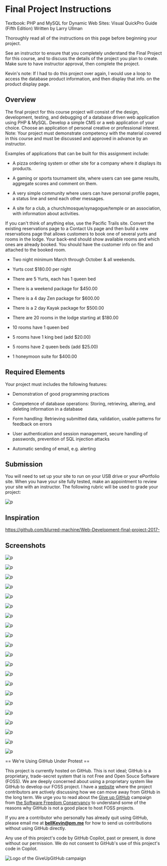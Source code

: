 # Final Project Instructions

Textbook: PHP and MySQL for Dynamic Web Sites: Visual QuickPro Guide (Fifth Edition) Written by Larry Ullman

Thoroughly read all of the instructions on this page before beginning your project.

See an instructor to ensure that you completely understand the Final Project for this course, and to discuss the details of the project you plan to create. Make sure to have instructor approval, then complete the project.

Kevin's note: If I had to do this project over again, I would use a loop to access the database product information, and then display that info. on the product display page.

## Overview

The final project for this course project will consist of the design, development, testing, and debugging of a database driven web application using PHP & MySQL. Develop a simple CMS or a web application of your choice. Choose an application of personal creative or professional interest. Note: Your project must demonstrate competency with the material covered in this course and must be discussed and approved in advance by an instructor.

Examples of applications that can be built for this assignment include: 

- A pizza ordering system or other site for a company where it displays its products. 

- A gaming or sports tournament site, where users can see game results, aggregate scores and comment on them.

- A very simple community where users can have personal profile pages, a status line and send each other messages.

- A site for a club, a church/mosque/synagogue/temple or an association, with information about activities.

If you can't think of anything else, use the Pacific Trails site. Convert the existing reservations page to a Contact Us page and then build a new reservations page that allows customers to book one of several yurts and rooms in the lodge. Your back-end should show available rooms and which ones are already booked. You should have the customer info on file and attached to the booked room.

- Two night minimum March through October & all weekends.

- Yurts cost $180.00 per night

- There are 5 Yurts, each has 1 queen bed

- There is a weekend package for $450.00

- There is a 4 day Zen package for $600.00

- There is a 2 day Kayak package for $500.00

- There are 20 rooms in the lodge starting at $180.00

- 10 rooms have 1 queen bed

- 5 rooms have 1 king bed (add $20.00)

- 5 rooms have 2 queen beds (add $25.00)

- 1 honeymoon suite for $400.00

## Required Elements

Your project must includes the following features:

- Demonstration of good programming practices

- Competence of database operations: Storing, retrieving, altering, and deleting information in a database

- Form handling: Retrieving submitted data, validation, usable patterns for feedback on errors

- User authentication and session management, secure handling of passwords, prevention of SQL injection attacks

- Automatic sending of email, e.g. alerting

## Submission

You will need to set up your site to run on your USB drive or your ePortfolio site. When you have your site fully tested, make an appointment to review your site with an instructor. The following rubric will be used to grade your project:

![p](https://github.com/bell-kevin/finalProjectPHP2520/blob/main/points.PNG)

## Inspiration

https://github.com/blurred-machine/Web-Development-final-project-2017-

## Screenshots

![p](https://github.com/bell-kevin/finalProjectPHP2520/blob/main/finalProjectPHP/screenshots/1.PNG)

![p](https://github.com/bell-kevin/finalProjectPHP2520/blob/main/finalProjectPHP/screenshots/2.PNG)

![p](https://github.com/bell-kevin/finalProjectPHP2520/blob/main/finalProjectPHP/screenshots/3.PNG)

![p](https://github.com/bell-kevin/finalProjectPHP2520/blob/main/finalProjectPHP/screenshots/4.PNG)

![p](https://github.com/bell-kevin/finalProjectPHP2520/blob/main/finalProjectPHP/screenshots/5.PNG)

![p](https://github.com/bell-kevin/finalProjectPHP2520/blob/main/finalProjectPHP/screenshots/6.PNG)

![p](https://github.com/bell-kevin/finalProjectPHP2520/blob/main/finalProjectPHP/screenshots/7.PNG)

![p](https://github.com/bell-kevin/finalProjectPHP2520/blob/main/finalProjectPHP/screenshots/8.PNG)

![p](https://github.com/bell-kevin/finalProjectPHP2520/blob/main/finalProjectPHP/screenshots/9.PNG)

![p](https://github.com/bell-kevin/finalProjectPHP2520/blob/main/finalProjectPHP/screenshots/10.PNG)

![p](https://github.com/bell-kevin/finalProjectPHP2520/blob/main/finalProjectPHP/screenshots/11.PNG)

![p](https://github.com/bell-kevin/finalProjectPHP2520/blob/main/finalProjectPHP/screenshots/12.PNG)

![p](https://github.com/bell-kevin/finalProjectPHP2520/blob/main/finalProjectPHP/screenshots/13.PNG)

![p](https://github.com/bell-kevin/finalProjectPHP2520/blob/main/finalProjectPHP/screenshots/14.PNG)

![p](https://github.com/bell-kevin/finalProjectPHP2520/blob/main/finalProjectPHP/screenshots/15.PNG)

![p](https://github.com/bell-kevin/finalProjectPHP2520/blob/main/finalProjectPHP/screenshots/16.PNG)

![p](https://github.com/bell-kevin/finalProjectPHP2520/blob/main/finalProjectPHP/screenshots/17.PNG)

![p](https://github.com/bell-kevin/finalProjectPHP2520/blob/main/finalProjectPHP/screenshots/18.PNG)

![p](https://github.com/bell-kevin/finalProjectPHP2520/blob/main/finalProjectPHP/screenshots/19.PNG)

![p](https://github.com/bell-kevin/finalProjectPHP2520/blob/main/finalProjectPHP/screenshots/20.PNG)

![p](https://github.com/bell-kevin/finalProjectPHP2520/blob/main/finalProjectPHP/screenshots/21.PNG)

== We're Using GitHub Under Protest ==

This project is currently hosted on GitHub.  This is not ideal; GitHub is a
proprietary, trade-secret system that is not Free and Open Souce Software
(FOSS).  We are deeply concerned about using a proprietary system like GitHub
to develop our FOSS project. I have a [website](https://bellKevin.me) where the
project contributors are actively discussing how we can move away from GitHub
in the long term.  We urge you to read about the [Give up GitHub](https://GiveUpGitHub.org) campaign 
from [the Software Freedom Conservancy](https://sfconservancy.org) to understand some of the reasons why GitHub is not 
a good place to host FOSS projects.

If you are a contributor who personally has already quit using GitHub, please
email me at **bellKevin@pm.me** for how to send us contributions without
using GitHub directly.

Any use of this project's code by GitHub Copilot, past or present, is done
without our permission.  We do not consent to GitHub's use of this project's
code in Copilot.

![Logo of the GiveUpGitHub campaign](https://sfconservancy.org/img/GiveUpGitHub.png)

